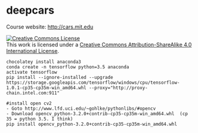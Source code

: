 # deepcars

Course website: http://cars.mit.edu

<a rel="license" href="http://creativecommons.org/licenses/by-sa/4.0/"><img alt="Creative Commons License" style="border-width:0" src="https://i.creativecommons.org/l/by-sa/4.0/88x31.png" /></a><br />This work is licensed under a <a rel="license" href="http://creativecommons.org/licenses/by-sa/4.0/">Creative Commons Attribution-ShareAlike 4.0 International License</a>.

```shell
chocolatey install anaconda3
conda create -n tensorflow python=3.5 anaconda
activate tensorflow
pip install --ignore-installed --upgrade https://storage.googleapis.com/tensorflow/windows/cpu/tensorflow-1.0.1-cp35-cp35m-win_amd64.whl --proxy="http://proxy-chain.intel.com:911"

#install open cv2
- Goto http://www.lfd.uci.edu/~gohlke/pythonlibs/#opencv
- Download opencv_python-3.2.0+contrib-cp35-cp35m-win_amd64.whl  (cp 35 = python 3.5. I think)
pip install opencv_python-3.2.0+contrib-cp35-cp35m-win_amd64.whl 


```